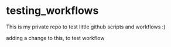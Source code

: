 # testing_workflows
This is my private repo to test little github scripts and workflows :)

adding a change to this, to test workflow
